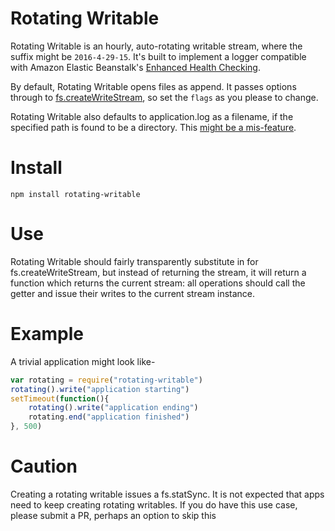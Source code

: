 # Rotating Writable

Rotating Writable is an hourly, auto-rotating writable stream, where the suffix might be `2016-4-29-15`. It's built to implement a logger compatible with Amazon Elastic Beanstalk's [Enhanced Health Checking](http://docs.aws.amazon.com/elasticbeanstalk/latest/dg/health-enhanced-serverlogs.html).

By default, Rotating Writable opens files as append. It passes options through to [fs.createWriteStream](https://nodejs.org/api/fs.html#fs_fs_createwritestream_path_options), so set the `flags` as you please to change.

Rotating Writable also defaults to application.log as a filename, if the specified path is found to be a directory. This [might be a mis-feature](#Caution).

# Install

`npm install rotating-writable`

# Use

Rotating Writable should fairly transparently substitute in for fs.createWriteStream, but instead of returning the stream, it will return a function which returns the current stream: all operations should call the getter and issue their writes to the current stream instance.

# Example

A trivial application might look like-

```javascript
var rotating = require("rotating-writable")
rotating().write("application starting")
setTimeout(function(){
	rotating().write("application ending")
	rotating.end("application finished")
}, 500)
```

# Caution

Creating a rotating writable issues a fs.statSync. It is not expected that apps need to keep creating rotating writables. If you do have this use case, please submit a PR, perhaps an option to skip this
